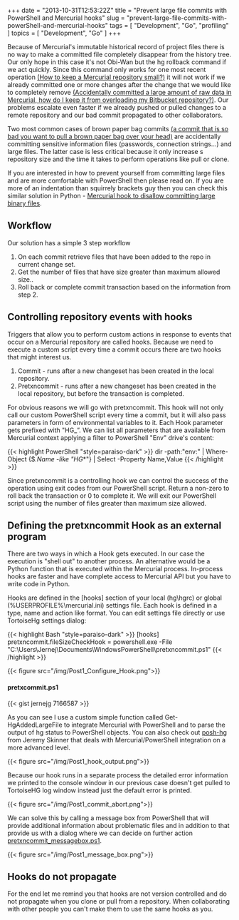 +++
date = "2013-10-31T12:53:22Z"
title = "Prevent large file commits with PowerShell and Mercurial hooks"
slug = "prevent-large-file-commits-with-powerShell-and-mercurial-hooks"
tags = [ "Development", "Go", "profiling" ]
topics = [ "Development", "Go" ]
+++

Because of Mercurial's immutable historical record of project files there is no way to make a committed file completely disappear from the history tree. Our only hope in this case it's not Obi-Wan but the hg rollback command if we act quickly. Since this command only works for one most recent operation [(How to keep a Mercurial repository small?)](http://stackoverflow.com/questions/3288865/how-to-keep-a-mercurial-repository-small/) it will not work if we already committed one or more changes after the change that we would like to completely remove [(Accidentally committed a large amount of raw data in Mercurial, how do I keep it from overloading my Bitbucket repository?)](http://stackoverflow.com/questions/8466669/accidentally-committed-a-large-amount-of-raw-data-in-mercurial-how-do-i-keep-it). Our problems escalate even faster if we already pushed or pulled changes to a remote repository and our bad commit propagated to other collaborators.

Two most common cases of brown paper bag commits [(a commit that is so bad you want to pull a brown paper bag over your head)](http://hgbook.red-bean.com/read/finding-and-fixing-mistakes.html#sec:undo:aaaiiieee) are accidentally committing sensitive information files (passwords, connection strings...) and large files. The latter case is less critical because it only increase s repository size and the time it takes to perform operations like pull or clone.

If you are interested in how to prevent yourself from committing large files and are more comfortable with PowerShell then please read on. If you are more of an indentation than squirrely brackets guy then you can check this similar solution in Python - [Mercurial hook to disallow committing large binary files](http://stackoverflow.com/questions/2551719/mercurial-hook-to-disallow-committing-large-binary-files).

<!--more-->

## Workflow

Our solution has a simple 3 step workflow

1.  On each commit retrieve files that have been added to the repo in current change set.
2. Get the number of files that have size greater than maximum allowed size..
3. Roll back or complete commit transaction based on the information from step 2.

## Controlling repository events with hooks

Triggers that allow you to perform custom actions in response to events that occur on a Mercurial repository are called hooks. Because we need to execute a custom script every time a commit occurs there are two hooks that might interest us.

1. Commit - runs after a new changeset has been created in the local repository.
2. Pretxncommit - runs after a new changeset has been created in the local repository, but before the transaction is completed.

For obvious reasons we will go with pretxncommit. This hook will not only call our custom PowerShell script every time a commit, but it will also pass parameters in form of environmental variables to it. Each Hook parameter gets prefixed with "HG_”. We can list all parameters that are available from Mercurial context applying a filter to PowerShell "Env" drive's content:

{{< highlight PowerShell "style=paraiso-dark" >}}
dir -path:"env:" |  Where-Object {$_.Name -like "HG_*"} |  Select -Property Name,Value
{{< /highlight >}}

Since pretxncommit is a controlling hook we can control the success of the operation using exit codes from our PowerShell script. Return a non-zero to roll back the transaction or 0 to complete it. We will exit our PowerShell script using the number of files greater than maximum size allowed.

## Defining the pretxncommit Hook as an external program

There are two ways in which a Hook gets executed. In our case the execution is "shell out" to another process. An alternative would be a Python function that is executed within the Mercurial process. In-process hooks are faster and have complete access to Mercurial API but you have to write code in Python.

Hooks are defined in the [hooks] section of your local (hg\hgrc) or global (%USERPROFILE%\mercurial.ini) settings file. Each hook is defined in a type, name and action like format. You can edit settings file directly or use TortoiseHg settings dialog:

{{< highlight Bash "style=paraiso-dark" >}}
[hooks] 
pretxncommit.fileSizeCheckHook = powershell.exe -File "C:\Users\Jernej\Documents\WindowsPowerShell\pretxncommit.ps1"
{{< /highlight >}}

{{< figure src="/img/Post1_Configure_Hook.png">}}

#### pretxcommit.ps1
{{< gist jernejg 7166587 >}}

As you can see I use a custom simple function called Get-HgAddedLargeFile to integrate Mercurial with PowerShell and to parse the output of hg status to PowerShell objects. You can also check out [posh-hg](https://github.com/JeremySkinner/posh-hg) from Jeremy Skinner that deals with Mercurial/PowerShell integration on a more advanced level.

{{< figure src="/img/Post1_hook_output.png">}}

Because our hook runs in a separate process the detailed error information we printed to the console window in our previous case doesn't get pulled to TortoiseHG log window instead just the default error is printed.

{{< figure src="/img/Post1_commit_abort.png">}}

We can solve this by calling a message box from PowerShell that will provide additional information about problematic files and in addition to that provide us with a dialog where we can decide on further action [pretxncommit_messagebox.ps1](https://gist.github.com/jernejg/7196705).

{{< figure src="/img/Post1_message_box.png">}}

## Hooks do not propagate

For the end let me remind you that hooks are not version controlled and do not propagate when you clone or pull from a repository. When collaborating with other people you can't make them to use the same hooks as you.

